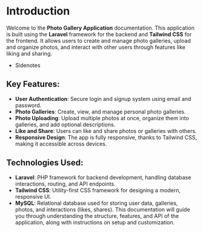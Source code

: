 # Introduction
Welcome to the **Photo Gallery Application** documentation. This application is built using the **Laravel** framework for the backend and **Tailwind CSS** for the frontend. It allows users to create and manage photo galleries, upload and organize photos, and interact with other users through features like liking and sharing.

- Sidenotes

## Key Features:
- **User Authentication**: Secure login and signup system using email and password.
- **Photo Galleries**: Create, view, and manage personal photo galleries.
- **Photo Uploading**: Upload multiple photos at once, organize them into galleries, and add optional descriptions.
- **Like and Share**: Users can like and share photos or galleries with others.
- **Responsive Design**: The app is fully responsive, thanks to Tailwind CSS, making it accessible across devices.
## Technologies Used:
- **Laravel**: PHP framework for backend development, handling database interactions, routing, and API endpoints.
- **Tailwind CSS**: Utility-first CSS framework for designing a modern, responsive UI.
- **MySQL**: Relational database used for storing user data, galleries, photos, and interactions (likes, shares).
This documentation will guide you through understanding the structure, features, and API of the application, along with instructions on setup and customization.

